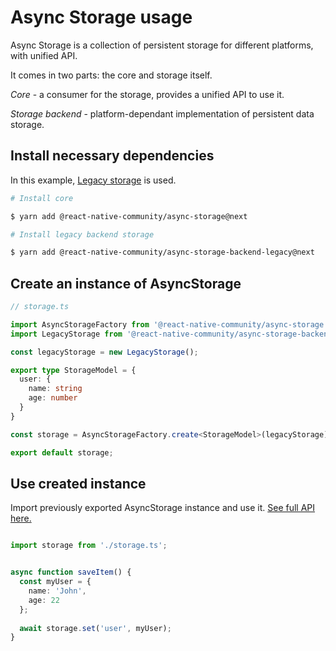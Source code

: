 # Async Storage usage

Async Storage is a collection of persistent storage for different platforms, with unified API.

It comes in two parts: the core and storage itself.

*Core* - a consumer for the storage, provides a unified API to use it.

*Storage backend* - platform-dependant implementation of persistent data storage.


## Install necessary dependencies

In this example, [Legacy storage](https://github.com/react-native-community/async-storage/tree/master/packages/storage-legacy) is used.

```bash
# Install core

$ yarn add @react-native-community/async-storage@next
```

```bash
# Install legacy backend storage

$ yarn add @react-native-community/async-storage-backend-legacy@next
```


## Create an instance of AsyncStorage

```typescript
// storage.ts

import AsyncStorageFactory from '@react-native-community/async-storage';
import LegacyStorage from '@react-native-community/async-storage-backend-legacy';

const legacyStorage = new LegacyStorage();

export type StorageModel = {
  user: {
    name: string
    age: number
  }
}

const storage = AsyncStorageFactory.create<StorageModel>(legacyStorage)

export default storage;
```

## Use created instance

Import previously exported AsyncStorage instance and use it. [See full API here.](https://github.com/react-native-community/async-storage/tree/master/packages/core/docs/API.md)


```typescript

import storage from './storage.ts';


async function saveItem() {
  const myUser = {
    name: 'John',
    age: 22
  };
  
  await storage.set('user', myUser);
}

```

